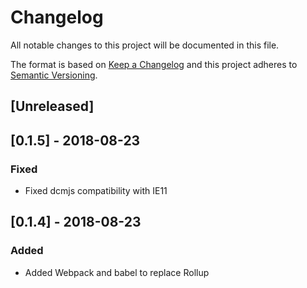 # Changelog
All notable changes to this project will be documented in this file.

The format is based on [Keep a Changelog](http://keepachangelog.com/en/1.0.0/)
and this project adheres to [Semantic Versioning](http://semver.org/spec/v2.0.0.html).

## [Unreleased]

## [0.1.5] - 2018-08-23
### Fixed
- Fixed dcmjs compatibility with IE11

## [0.1.4] - 2018-08-23
### Added
- Added Webpack and babel to replace Rollup
